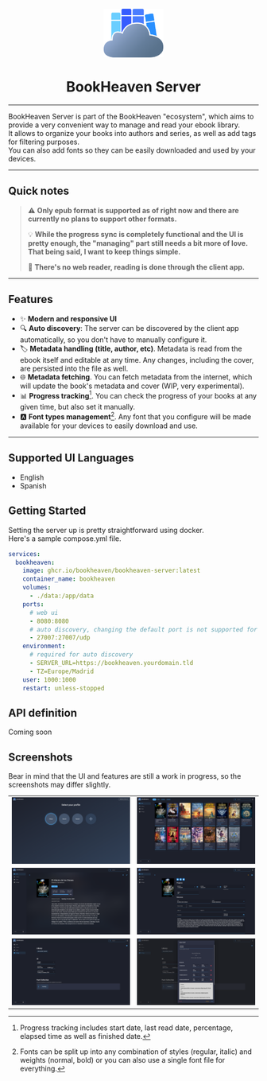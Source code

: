<p align="center">
  <img src="wwwroot/img/logo.svg" alt="BookHeaven Logo" width="120" />
</p>

<h1 align="center">BookHeaven Server</h1>

---

BookHeaven Server is part of the BookHeaven "ecosystem", which aims to provide a very convenient way to manage and read your ebook library.<br/>
It allows to organize your books into authors and series, as well as add tags for filtering purposes.<br/>
You can also add fonts so they can be easily downloaded and used by your devices.

---

## Quick notes
> ⚠️ **Only epub format is supported as of right now and there are currently no plans to support other formats.**
> 
> 💡 **While the progress sync is completely functional and the UI is pretty enough, the "managing" part still needs a bit more of love. That being said, I want to keep things simple.**
> 
> 📖 **There's no web reader, reading is done through the client app.**

---

## Features
- ✨ **Modern and responsive UI**
- 🔍 **Auto discovery**: The server can be discovered by the client app automatically, so you don't have to manually configure it.
- 🏷️ **Metadata handling (title, author, etc)**. Metadata is read from the ebook itself and editable at any time. Any changes, including the cover, are persisted into the file as well.
- 🌐 **Metadata fetching**. You can fetch metadata from the internet, which will update the book's metadata and cover (WIP, very experimental).
- 📊 **Progress tracking**[^1]. You can check the progress of your books at any given time, but also set it manually.
- 🅰️ **Font types management**[^2]. Any font that you configure will be made available for your devices to easily download and use.

[^1]: Progress tracking includes start date, last read date, percentage, elapsed time as well as finished date.
[^2]: Fonts can be split up into any combination of styles (regular, italic) and weights (normal, bold) or you can also use a single font file for everything.

---

## Supported UI Languages
- English
- Spanish

## Getting Started
Setting the server up is pretty straightforward using docker.<br/>
Here's a sample compose.yml file.

```yaml
services:
  bookheaven:
    image: ghcr.io/bookheaven/bookheaven-server:latest
    container_name: bookheaven
    volumes:
      - ./data:/app/data
    ports:
      # web ui
      - 8080:8080
      # auto discovery, changing the default port is not supported for now since it's hardcoded in the client
      - 27007:27007/udp
    environment:
      # required for auto discovery
      - SERVER_URL=https://bookheaven.yourdomain.tld
      - TZ=Europe/Madrid
    user: 1000:1000
    restart: unless-stopped
```

## API definition
Coming soon

## Screenshots
Bear in mind that the UI and features are still a work in progress, so the screenshots may differ slightly.
<table>
    <tr>
        <td>
            <img src="screenshots/profiles.png" alt="Profiles" />
        </td>
        <td>
            <img src="screenshots/shelf.png" alt="Shelf" />
        </td>
    </tr>
    <tr>
        <td>
            <img src="screenshots/book.png" alt="Book page" />
        </td>
        <td>
            <img src="screenshots/book_edit.png" alt="Book editing" />
        </td>
    </tr>
    <tr>
        <td>
            <img src="screenshots/settings.png" alt="Settings" />
        </td>
        <td>
            <img src="screenshots/settings_font.png" alt="Font management" />
        </td>
    </tr>
</table>
